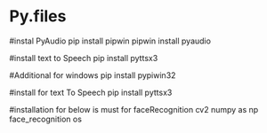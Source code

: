 # Py.files

#instal PyAudio
pip install pipwin
pipwin install pyaudio

#install text to Speech 
pip install pyttsx3

#Additional for windows
pip install pypiwin32 

#install for text To Speech
pip install pyttsx3

#installation for below is must for faceRecognition
cv2
numpy as np
face_recognition
os
